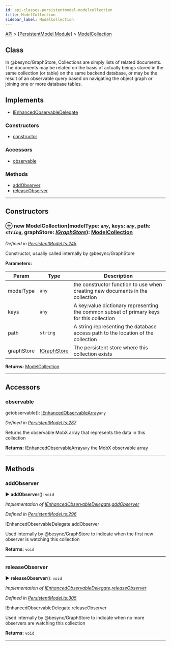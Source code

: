 ```yaml
---
id: api-classes-persistentmodel-modelcollection
title: ModelCollection
sidebar_label: ModelCollection
---
```


[API](api-readme.md) > [[PersistentModel Module]](api-modules-persistentmodel-module.md) > [ModelCollection](api-classes-persistentmodel-modelcollection.md)



## Class


In @besync/GraphStore, Collections are simply lists of related documents. The documents may be related on the basis of actually beings stored in the same collection (or table) on the same backend database, or may be the result of an observable query based on navigating the object graph or joining one or more database tables.

## Implements

* [IEnhancedObservableDelegate](api-interfaces-persistentmodelobservable-ienhancedobservabledelegate.md)

### Constructors

* [constructor](api-classes-persistentmodel-modelcollection.md#constructor)


### Accessors

* [observable](api-classes-persistentmodel-modelcollection.md#observable)


### Methods

* [addObserver](api-classes-persistentmodel-modelcollection.md#addobserver)
* [releaseObserver](api-classes-persistentmodel-modelcollection.md#releaseobserver)



---
## Constructors
<a id="constructor"></a>


### ⊕ **new ModelCollection**(modelType: *`any`*, keys: *`any`*, path: *`string`*, graphStore: *[IGraphStore](api-interfaces-igraphstore-igraphstore.md)*): [ModelCollection](api-classes-persistentmodel-modelcollection.md)


*Defined in [PersistentModel.ts:245](http://github.com/@besync/graphstore/packages/graphstore/src/PersistentModel.ts#L245)*



Constructor, usually called internally by @besync/GraphStore


**Parameters:**

| Param | Type | Description |
| ------ | ------ | ------ |
| modelType | `any`   |  the constructor function to use when creating new documents in the collection |
| keys | `any`   |  A key:value dictionary representing the common subset of primary keys for this collection |
| path | `string`   |  A string representing the database access path to the location of the collection |
| graphStore | [IGraphStore](api-interfaces-igraphstore-igraphstore.md)   |  The persistent store where this collection exists |





**Returns:** [ModelCollection](api-classes-persistentmodel-modelcollection.md)

---


## Accessors
<a id="observable"></a>

###  observable


getobservable(): [IEnhancedObservableArray](api-interfaces-persistentmodelobservable-ienhancedobservablearray.md)`any`

*Defined in [PersistentModel.ts:287](http://github.com/@besync/graphstore/packages/graphstore/src/PersistentModel.ts#L287)*



Returns the observable MobX array that represents the data in this collection




**Returns:** [IEnhancedObservableArray](api-interfaces-persistentmodelobservable-ienhancedobservablearray.md)`any`
the MobX observable array




___


## Methods
<a id="addobserver"></a>

###  addObserver

► **addObserver**(): `void`



*Implementation of [IEnhancedObservableDelegate](api-interfaces-persistentmodelobservable-ienhancedobservabledelegate.md).[addObserver](api-interfaces-persistentmodelobservable-ienhancedobservabledelegate.md#addobserver)*

*Defined in [PersistentModel.ts:296](http://github.com/@besync/graphstore/packages/graphstore/src/PersistentModel.ts#L296)*



IEnhancedObservableDelegate.addObserver

Used internally by @besync/GraphStore to indicate when the first new observer is watching this collection




**Returns:** `void`





___

<a id="releaseobserver"></a>

###  releaseObserver

► **releaseObserver**(): `void`



*Implementation of [IEnhancedObservableDelegate](api-interfaces-persistentmodelobservable-ienhancedobservabledelegate.md).[releaseObserver](api-interfaces-persistentmodelobservable-ienhancedobservabledelegate.md#releaseobserver)*

*Defined in [PersistentModel.ts:305](http://github.com/@besync/graphstore/packages/graphstore/src/PersistentModel.ts#L305)*



IEnhancedObservableDelegate.releaseObserver

Used internally by @besync/GraphStore to indicate when no more observers are watching this collection




**Returns:** `void`





___


